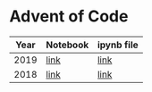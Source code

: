 # Advent of Code

| Year | Notebook | ipynb file |
| ---- | ----- | ---- |
| 2019 | [link][2019nb] | [link][2019file] |
| 2018 | [link][2018nb] | [link][2018file] |

[2019nb]: https://nbviewer.jupyter.org/github/SamLau95/advent/blob/master/2019.ipynb
[2019file]: https://github.com/SamLau95/advent/blob/master/2019.ipynb
[2018nb]: https://nbviewer.jupyter.org/github/SamLau95/advent/blob/master/2018.ipynb
[2018file]: https://github.com/SamLau95/advent/blob/master/2018.ipynb
